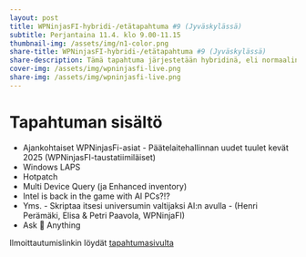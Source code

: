 ```yaml
---
layout: post
title: WPNinjasFI-hybridi-/etätapahtuma #9 (Jyväskylässä)
subtitle: Perjantaina 11.4. klo 9.00-11.15
thumbnail-img: /assets/img/n1-color.png
share-title: WPNinjasFI-hybridi-/etätapahtuma #9 (Jyväskylässä)
share-description: Tämä tapahtuma järjestetään hybridinä, eli normaalin etätapahtuman lisäksi osallistuminen on mahdollista myös Jyväskylässä. Paikkana tulee olemaan Innova 1 -rakennus Lutakossa, joka sijaitsee myös välittömässä messu- ja tapahtumakeskuksen, Paviljongin, läheisyydessä. Tapahtumaisäntänä toimii Elisa, joka tarjoaa meille tilan. Rakennuksen aulapalvelu opastaa oikeaan paikkaan, kun mainitsee taikasanat Workplace Ninja.
cover-img: /assets/img/wpninjasfi-live.png
share-img: /assets/img/wpninjasfi-live.png
--- 
```

# Tapahtuman sisältö
- Ajankohtaiset WPNinjasFi-asiat
⁠- Päätelaitehallinnan uudet tuulet kevät 2025 (WPNinjasFI-taustatiimiläiset)
 - Windows LAPS
 - Hotpatch
 - Multi Device Query (ja Enhanced inventory)
 - Intel is back in the game with AI PCs?!?
 - Yms.
⁠- Skriptaa itsesi universumin valtijaksi AI:n avulla - (Henri Perämäki, Elisa & Petri Paavola, WPNinjaFI)
- Ask 🥷 Anything

Ilmoittautumislinkin löydät [tapahtumasivulta](../tapahtumat)

